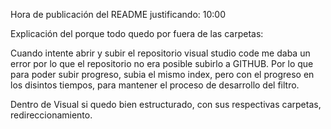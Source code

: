 Hora de publicación del README justificando: 10:00



Explicación del porque todo quedo por fuera de las carpetas:

Cuando intente abrir y subir el repositorio visual studio code me daba un error por lo que el repositorio no era posible subirlo a GITHUB. Por lo que para poder subir progreso, subia el mismo index,
pero con el progreso en los disintos tiempos, para mantener el proceso de desarrollo del filtro.


Dentro de Visual si quedo bien estructurado, con sus respectivas carpetas, redireccionamiento.
